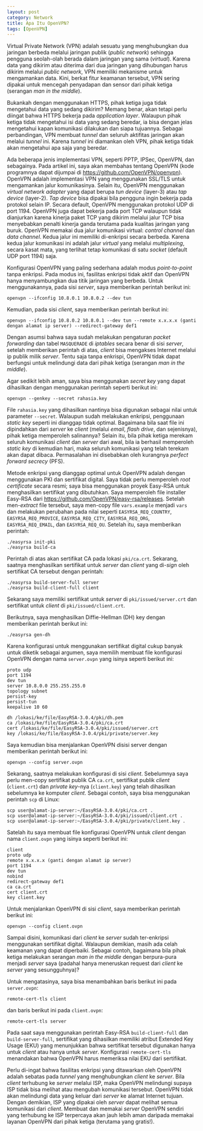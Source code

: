 ```yaml
---
layout: post
category: Network
title: Apa Itu OpenVPN?
tags: [OpenVPN]
---
```


Virtual Private Network (VPN) adalah sesuatu yang menghubungkan dua jaringan berbeda melalui jaringan publik (*public network*) sehingga pengguna seolah-olah berada dalam jaringan yang sama (*virtual*).  Karena data yang dikirim atau diterima dari dua jaringan yang dihubungan harus dikirim melalui *public network*, VPN memiliki mekanisme untuk mengamankan data.  Kini, berkat fitur keamanan tersebut, VPN sering dipakai untuk mencegah penyadapan dan sensor dari pihak ketiga (serangan *man in the middle*).

Bukankah dengan menggunakan HTTPS, pihak ketiga juga tidak mengetahui data yang sedang dikirim?  Memang benar, akan tetapi perlu diingat bahwa HTTPS bekerja pada *application layer*.  Walaupun pihak ketiga tidak mengetahui isi data yang sedang beredar, ia bisa dengan jelas mengetahui kapan komunikasi dilakukan dan siapa tujuannya.  Sebagai perbandingan, VPN membuat *tunnel* dan seluruh aktifitas jaringan akan melalui *tunnel* ini.  Karena *tunnel* ini diamankan oleh VPN, pihak ketiga tidak akan mengetahui apa saja yang beredar.

Ada beberapa jenis implementasi VPN, seperti PPTP, IPSec, OpenVPN, dan sebagainya.  Pada artikel ini, saya akan membahas tentang OpenVPN (kode programnya dapat dijumpai di <https://github.com/OpenVPN/openvpn>).  OpenVPN adalah implementasi VPN yang menggunakan SSL/TLS untuk mengamankan jalur komunikasinya.  Selain itu, OpenVPN menggunakan *virtual network adapter* yang dapat berupa *tun device* (layer-3) atau *tap device* (layer-2).  *Tap device* bisa dipakai bila pengguna ingin bekerja pada protokol selain IP. Secara default, OpenVPN menggunakan protokol UDP di port 1194.  OpenVPN juga dapat bekerja pada port TCP walaupun tidak dianjurkan karena kinerja paket TCP yang dikirim melalui jalur TCP bisa menyebabkan penalti kinerja ganda terutama pada kualitas jaringan yang buruk.  OpenVPN memakai dua jalur komunikasi virtual: *control channel* dan *data channel*.  Kedua jalur ini memiliki di-enkripsi secara berbeda.  Karena kedua jalur komunikasi ini adalah jalur *virtual* yang melalui *multiplexing*, secara kasat mata, yang terlihat tetap komunikasi di satu *socket* (default UDP port 1194) saja.

Konfigurasi OpenVPN yang paling sederhana adalah modus *point-to-point* tanpa enkripsi.  Pada modus ini, fasilitas enkripsi tidak aktif dan OpenVPN hanya menyambungkan dua titik jaringan yang berbeda.  Untuk menggunakannya, pada sisi *server*, saya memberikan perintah berikut ini:

```
openvpn --ifconfig 10.8.0.1 10.8.0.2 --dev tun
```

Kemudian, pada sisi *client*, saya memberikan perintah berikut ini:

```
openvpn --ifconfig 10.8.0.2 10.8.0.1 --dev tun --remote x.x.x.x (ganti dengan alamat ip server) --redirect-gateway def1
```

Dengan asumsi bahwa saya sudah melakukan pengaturan *packet forwarding* dan tabel `MASQUERADE` di *iptables* secara benar di sisi *server*, setelah memberikan perintah di atas, *client* bisa mengakses Internet melalui ip publik milik *server*.  Tentu saja tanpa enkrispi, OpenVPN tidak dapat berfungsi untuk melindungi data dari pihak ketiga (serangan *man in the middle*).

Agar sedikit lebih aman, saya bisa menggunakan *secret key* yang dapat dihasilkan dengan menggunakan perintah seperti berikut ini:

```
openvpn --genkey --secret rahasia.key
```

File `rahasia.key` yang dihasilkan nantinya bisa digunakan sebagai nilai untuk parameter `--secret`.  Walaupun sudah melakukan enkripsi, penggunaan *static key* seperti ini dianggap tidak optimal.  Bagaimana bila saat file ini dipindahkan dari *server* ke *client* (melalui *email*, *flash drive*, dan sejenisnya), pihak ketiga memperoleh salinannya?  Selain itu, bila pihak ketiga merekam seluruh komunikasi *client* dan *server* dari awal, bila ia berhasil memperoleh *static key* di kemudian hari, maka seluruh komunikasi yang telah terekam akan dapat dibaca.  Permasalahan ini disebabkan oleh kurangnya *perfect forward secrecy* (PFS).

Metode enkripsi yang dianggap optimal untuk OpenVPN adalah dengan menggunakan PKI dan sertifikat digital.  Saya tidak perlu memperoleh *root certificate* secara resmi; saya bisa menggunakan proyek Easy-RSA untuk menghasilkan sertifikat yang dibutuhkan.  Saya memperoleh file installer Easy-RSA dari <https://github.com/OpenVPN/easy-rsa/releases>.  Setelah men-*extract* file tersebut, saya men-copy file `vars.example` menjadi `vars` dan melakukan perubahan pada nilai seperti `EASYRSA_REQ_COUNTRY`, `EASYRSA_REQ_PROVICE`, `EASYRSA_REQ_CITY`, `EASYRSA_REQ_ORG`, `EASYRSA_REQ_EMAIL`, dan `EASYRSA_REQ_OU`.  Setelah itu, saya memberikan perintah:

```
./easyrsa init-pki
./easyrsa build-ca
```

Perintah di atas akan sertifikat CA pada lokasi `pki/ca.crt`.  Sekarang, saatnya menghasilkan sertifikat untuk *server* dan *client* yang di-*sign* oleh sertifikat CA tersebut dengan perintah:

```
./easyrsa build-server-full server
./easyrsa build-client-full client
```

Sekarang saya memiliki sertifikat untuk *server* di `pki/issued/server.crt` dan sertifikat untuk *client* di `pki/issued/client.crt`.

Berikutnya, saya menghasilkan Diffie-Hellman (DH) key dengan memberikan perintah berikut ini:

```
./easyrsa gen-dh
```

Karena konfigurasi untuk menggunakan sertifikat digital cukup banyak untuk diketik sebagai argumen, saya memilih membuat file konfigurasi OpenVPN dengan nama `server.ovpn` yang isinya seperti berikut ini:

```
proto udp
port 1194
dev tun
server 10.8.0.0 255.255.255.0
topology subnet
persist-key
persist-tun
keepalive 10 60

dh /lokasi/ke/file/EasyRSA-3.0.4/pki/dh.pem
ca /lokasi/ke/file/EasyRSA-3.0.4/pki/ca.crt
cert /lokasi/ke/file/EasyRSA-3.0.4/pki/issued/server.crt
key /lokasi/ke/file/EasyRSA-3.0.4/pki/private/server.key
```

Saya kemudian bisa menjalankan OpenVPN disisi server dengan memberikan perintah berikut ini:

```
openvpn --config server.ovpn
```

Sekarang, saatnya melakukan konfigurasi di sisi *client*.  Sebelumnya saya perlu men-copy sertifikat publik CA `ca.crt`, sertifikat publik *client* (`client.crt`) dan *private key*-nya (`client.key`) yang telah dihasilkan sebelumnya ke komputer *client*.  Sebagai contoh, saya bisa menggunakan perintah `scp` di Linux:

```
scp user@alamat-ip-server:~/EasyRSA-3.0.4/pki/ca.crt .
scp user@alamat-ip-server:~/EasyRSA-3.0.4/pki/issued/client.crt .
scp user@alamat-ip-server:~/EasyRSA-3.0.4/pki/private/client.key .
```

Satelah itu saya membuat file konfigurasi OpenVPN untuk *client* dengan nama `client.ovpn` yang isinya seperti berikut ini:

```
client
proto udp
remote x.x.x.x (ganti dengan alamat ip server)
port 1194
dev tun
nobind
redirect-gateway def1
ca ca.crt
cert client.crt
key client.key
```

Untuk menjalankan OpenVPN di sisi *client*, saya memberikan perintah berikut ini:

```
openvpn --config client.ovpn
```

Sampai disini, komunikasi dari *client* ke *server* sudah ter-enkripsi menggunakan sertifikat digital.  Walaupun demikian, masih ada celah keamanan yang dapat diperbaiki.  Sebagai contoh, bagaimana bila pihak ketiga melakukan serangan *man in the middle* dengan berpura-pura menjadi *server* saya (padahal hanya meneruskan request dari *client* ke *server* yang sesungguhnya)?

Untuk mengatasinya, saya bisa menambahkan baris berikut ini pada `server.ovpn`:

```
remote-cert-tls client
```

dan baris berikut ini pada `client.ovpn`:

```
remote-cert-tls server
```

Pada saat saya menggunakan perintah Easy-RSA `build-client-full` dan `build-server-full`, sertifikat yang dihasilkan memiliki atribut Extended Key Usage (EKU) yang menunjukkan bahwa sertifikat tersebut digunakan hanya untuk *client* atau hanya untuk *server*.  Konfigurasi `remote-cert-tls` menandakan bahwa OpenVPN harus memeriksa nilai EKU dari sertifikat.

Perlu di-ingat bahwa fasilitas enkripsi yang ditawarkan oleh OpenVPN adalah sebatas pada *tunnel* yang menghubungkan *client* ke *server*.  Bila *client* terhubung ke *server* melalui ISP, maka OpenVPN melindungi supaya ISP tidak bisa melihat atau mengubah komunikasi tersebut.  OpenVPN tidak akan melindungi data yang keluar dari *server* ke alamat Internet tujuan.  Dengan demikian, ISP yang dipakai oleh *server*  dapat melihat semua komunikasi dari *client*.  Membuat dan memakai *server* OpenVPN sendiri yang terhubung ke ISP terpercaya akan jauh lebih aman daripada memakai layanan OpenVPN dari pihak ketiga (terutama yang gratis!).